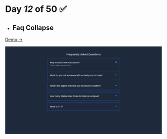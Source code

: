 # Day  *12* of 50 ✅

* ## Faq Collapse

 [Demo → ](https://chapst1.github.io/50-days-of-js/day-12/)

![Primer Diseno](./screenshot/1.png)

